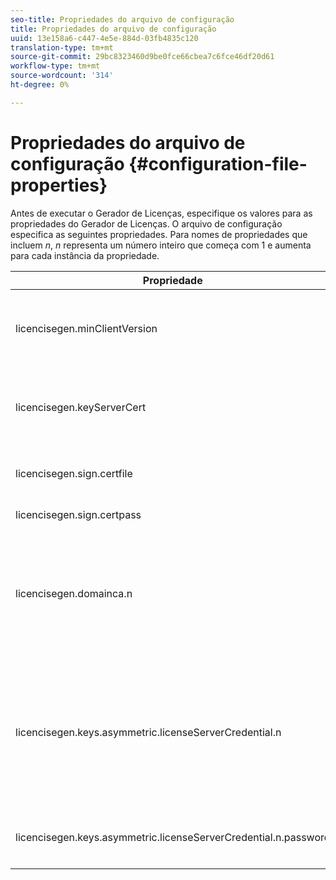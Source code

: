 ```yaml
---
seo-title: Propriedades do arquivo de configuração
title: Propriedades do arquivo de configuração
uuid: 13e158a6-c447-4e5e-884d-03fb4835c120
translation-type: tm+mt
source-git-commit: 29bc8323460d9be0fce66cbea7c6fce46df20d61
workflow-type: tm+mt
source-wordcount: '314'
ht-degree: 0%

---
```



# Propriedades do arquivo de configuração {#configuration-file-properties}

Antes de executar o Gerador de Licenças, especifique os valores para as propriedades do Gerador de Licenças. O arquivo de configuração especifica as seguintes propriedades. Para nomes de propriedades que incluem *n*, *n* representa um número inteiro que começa com 1 e aumenta para cada instância da propriedade.

<table frame="all" colsep="1" rowsep="1" class="+ topic/table adobe-d/table " id="table_qk1_rry_n4"> 
 <thead class="- topic/thead "> 
  <tr rowsep="1" class="- topic/row "> 
   <th colname="1" class="- topic/entry entry"> Propriedade </th> 
   <th colname="2" class="- topic/entry entry"> Descrição </th> 
  </tr> 
 </thead>
 <tbody class="- topic/tbody "> 
  <tr rowsep="1" class="- topic/row "> 
   <td colname="1" class="- topic/entry "><span class="+ topic/ph pr-d/codeph codeph"> licencisegen.minClientVersion</span> </td> 
   <td colname="2" class="- topic/entry "> Defina a versão mínima do cliente suportada. Se não estiver definido, por padrão, todas as versões são suportadas. Defina esse valor para controlar como os clientes mais antigos respondem aos requisitos de licença que não suportam. Especifique x (para Adobe Access x.0), onde x é o número principal da versão. </td> 
  </tr> 
  <tr rowsep="1" class="- topic/row "> 
   <td colname="1" class="- topic/entry "><span class="+ topic/ph pr-d/codeph codeph"> licencisegen.keyServerCert</span> </td> 
   <td colname="2" class="- topic/entry "> Certificado do Servidor de Chaves (um certificado do Servidor de Licenças emitido por Adobe usado pelo Servidor de Chaves). Este certificado é usado somente se os metadados/política indicarem que um Servidor de chaves é necessário para o delivery de chaves para dispositivos iOS. </td> 
  </tr> 
  <tr rowsep="1" class="- topic/row "> 
   <td colname="1" class="- topic/entry "><span class="+ topic/ph pr-d/codeph codeph"> licencisegen.sign.certfile</span> </td> 
   <td colname="2" class="- topic/entry "> O arquivo PKCS12 que contém as credenciais do License Server para assinatura de licenças. Essa propriedade deve se referir a um arquivo .pfx contendo um certificado e uma chave privada. </td> 
  </tr> 
  <tr rowsep="1" class="- topic/row "> 
   <td colname="1" class="- topic/entry "><span class="+ topic/ph pr-d/codeph codeph"> licencisegen.sign.certpass</span> </td> 
   <td colname="2" class="- topic/entry ">A senha usada para proteger o arquivo especificado por <span class="+ topic/ph pr-d/codeph codeph"> licenseSegen.sign.certfile.</span> </td> 
  </tr> 
  <tr rowsep="1" class="- topic/row "> 
   <td colname="1" class="- topic/entry "><span class="+ topic/ph pr-d/codeph codeph">licencisegen.domainca.n</span> </td> 
   <td colname="2" class="- topic/entry "> Se você estiver gerando licenças vinculadas a domínio, um ou mais certificados de CA de domínio devem ser especificados para indicar as autoridades de domínio confiáveis por esse emissor de licença. Se o recipient de licença for um certificado de domínio, que não foi emitido por uma das CAs de domínio especificadas, não será possível gerar uma licença. Essa propriedade especifica um arquivo .cer que contém somente o certificado (o formato PEM ou DER é aceitável). n deve estar aumentando monotonicamente, a partir de 1. </td> 
  </tr> 
  <tr rowsep="1" class="- topic/row "> 
   <td colname="1" class="- topic/entry "><span class="+ topic/ph pr-d/codeph codeph">licencisegen.keys.asymmetric.licenseServerCredential.n</span> </td> 
   <td colname="2" class="- topic/entry "> <p class="- topic/p ">Arquivo PKCS12 opcional contendo credenciais adicionais do License Server para descriptografar o CEK nos metadados e na política. Poderão ser configuradas credenciais adicionais se o conteúdo tiver sido previamente empacotado com um certificado do License Server diferente daquele especificado por <span class="codeph"> licencisegen.sign.certfile</span>. Essa propriedade deve se referir a um arquivo <span class="filepath"> .pfx</span> que contém um certificado e uma chave privada. n deve estar aumentando monotonicamente, a partir de 1. </p> </td> 
  </tr> 
  <tr rowsep="0" class="- topic/row "> 
   <td colname="1" class="- topic/entry "><span class="+ topic/ph pr-d/codeph codeph">licencisegen.keys.asymmetric.licenseServerCredential.n.password</span> </td> 
   <td colname="2" class="- topic/entry ">A senha usada para proteger o arquivo especificado por: <p><span class="+ topic/ph pr-d/codeph codeph"> licencisegen.keys.asymmetric.licenseServerCredential.n</span> </p> </td> 
  </tr> 
 </tbody> 
</table>

